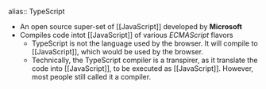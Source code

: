 alias:: TypeScript

- An open source super-set of [[JavaScript]] developed by **Microsoft**
- Compiles code intot [[JavaScript]] of various _ECMAScript_ flavors
	- TypeScript is not the language used by the browser. It will compile to [[JavaScript]], which would be used by the browser.
	- Technically, the TypeScript compiler is a transpirer, as it translate the code into [[JavaScript]], to be executed as [[JavaScript]]. However, most people still called it a compiler.
